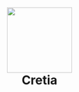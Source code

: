 <h1 align="center">
    <img src="https://cretia.app/icon.png" width="150px"/><br/>
    Cretia
</h1>
